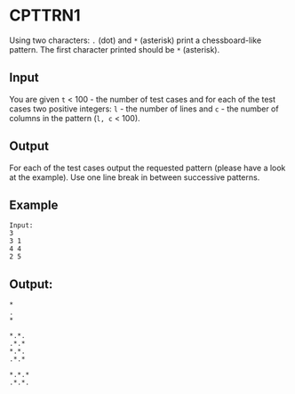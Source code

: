 # CPTTRN1

Using two characters: `.` (dot) and `*` (asterisk) print a chessboard-like pattern. The first character printed should be `*` (asterisk).

## Input
You are given `t` < 100 - the number of test cases and for each of the test cases two positive integers: `l` - the number of lines and `c` - the number of columns in the pattern (`l, c` < 100).

## Output
For each of the test cases output the requested pattern (please have a look at the example). Use one line break in between successive patterns.

## Example
```
Input:
3
3 1
4 4
2 5
```

## Output:
```
*
.
*

*.*.
.*.*
*.*.
.*.*

*.*.*
.*.*.
```
